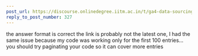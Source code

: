 ```yaml
---
post_url: https://discourse.onlinedegree.iitm.ac.in/t/ga4-data-sourcing-discussion-thread-tds-jan-2025/165959/345
reply_to_post_number: 327
---
```

the answer format is correct the link is probably not the latest one, I had the same issue because my code was working only for the first 100 entries… you should try paginating your code so it can cover more entries